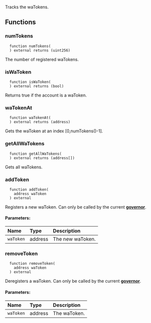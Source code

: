 Tracks the waTokens.


## Functions
### numTokens
```solidity
  function numTokens(
  ) external returns (uint256)
```
The number of registered waTokens.



### isWaToken
```solidity
  function isWaToken(
  ) external returns (bool)
```
Returns true if the account is a waToken.



### waTokenAt
```solidity
  function waTokenAt(
  ) external returns (address)
```
Gets the waToken at an index [0,numTokens()-1].



### getAllWaTokens
```solidity
  function getAllWaTokens(
  ) external returns (address[])
```
Gets all waTokens.



### addToken
```solidity
  function addToken(
    address waToken
  ) external
```
Registers a new waToken.
Can only be called by the current [**governor**](/docs/protocol/governance).


#### Parameters:
| Name | Type | Description                                                          |
| :--- | :--- | :------------------------------------------------------------------- |
|`waToken` | address | The new waToken.

### removeToken
```solidity
  function removeToken(
    address waToken
  ) external
```
Deregisters a waToken.
Can only be called by the current [**governor**](/docs/protocol/governance).


#### Parameters:
| Name | Type | Description                                                          |
| :--- | :--- | :------------------------------------------------------------------- |
|`waToken` | address | The waToken.

